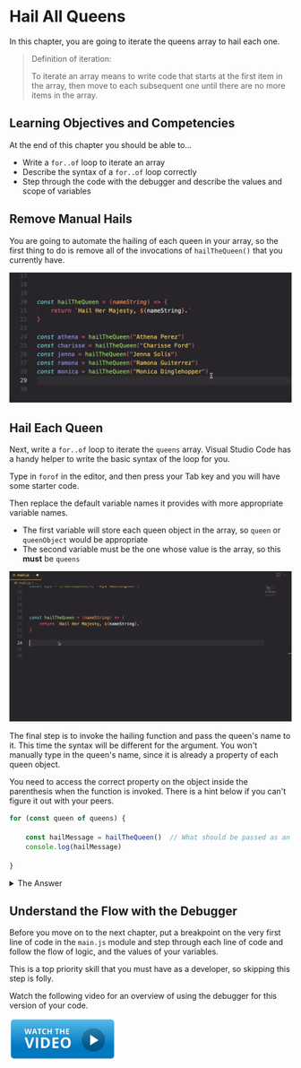 # Hail All Queens

In this chapter, you are going to iterate the queens array to hail each one.

> Definition of iteration:
>
> To iterate an array means to write code that starts at the first item in the array, then move to each subsequent one until there are no more items in the array.

## Learning Objectives and Competencies

At the end of this chapter you should be able to...

* Write a `for..of` loop to iterate an array
* Describe the syntax of a `for..of` loop correctly
* Step through the code with the debugger and describe the values and scope of variables

## Remove Manual Hails

You are going to automate the hailing of each queen in your array, so the first thing to do is remove all of the invocations of `hailTheQueen()` that you currently have.

![](./images/delete-current-hails.gif)

## Hail Each Queen

Next, write a `for..of` loop to iterate the `queens` array. Visual Studio Code has a handy helper to write the basic syntax of the loop for you.

Type in `forof` in the editor, and then press your Tab key and you will have some starter code.

Then replace the default variable names it provides with more appropriate variable names.

* The first variable will store each queen object in the array, so `queen` or `queenObject` would be appropriate
* The second variable must be the one whose value is the array, so this **must** be `queens`

![](./images/queen-for-of-loop.gif)

The final step is to invoke the hailing function and pass the queen's name to it. This time the syntax will be different for the argument. You won't manually type in the queen's name, since it is already a property of each queen object.

You need to access the correct property on the object inside the parenthesis when the function is invoked. There is a hint below if you can't figure it out with your peers.

```js
for (const queen of queens) {

    const hailMessage = hailTheQueen()  // What should be passed as an argument?
    console.log(hailMessage)

}
```

<details>
    <summary>The Answer</summary>


```js
const hailMessage = hailTheQueen(queen.name)
```
</details>

## Understand the Flow with the Debugger

Before you move on to the next chapter, put a breakpoint on the very first line of code in the `main.js` module and step through each line of code and follow the flow of logic, and the values of your variables.

This is a top priority skill that you must have as a developer, so skipping this step is folly.

Watch the following video for an overview of using the debugger for this version of your code.

[<img src="../../book-1-queen-bee/chapters/images/video-play-icon.gif" height="75rem" />](https://watch.screencastify.com/v/1sIKYzOFt8qEfrlIic6T)